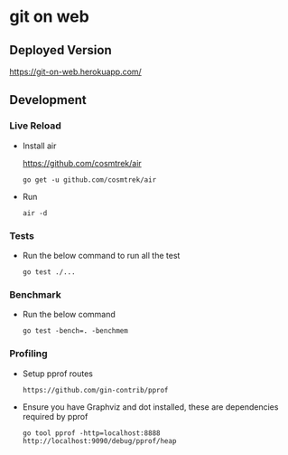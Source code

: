 # git on web

## Deployed Version

https://git-on-web.herokuapp.com/


## Development


### Live Reload

- Install air 

  https://github.com/cosmtrek/air

  `go get -u github.com/cosmtrek/air`

- Run

  `air -d`

### Tests

- Run the below command to run all the test
  
  `go test ./...`

### Benchmark

- Run the below command

  `go test -bench=. -benchmem`

### Profiling

- Setup pprof routes

	`https://github.com/gin-contrib/pprof`

- Ensure you have Graphviz and dot installed, these are dependencies required by pprof

	`go tool pprof -http=localhost:8888 http://localhost:9090/debug/pprof/heap`
